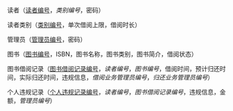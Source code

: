 读者（<u>读者编号</u>，_类别编号_，密码）

读者类别（<u>类别编号</u>，单次借阅上限，借阅时长）

管理员（<u>管理员编号</u>，密码）

图书（<u>图书编号</u>，ISBN，图书名称，图书类别，图书简介，借阅状态）

图书借阅记录（<u>图书借阅记录编号</u>，_读者编号_，_图书编号_，借阅时间，预计归还时间，实际归还时间，违规信息，_借阅业务管理员编号_，_归还业务管理员编号_）

个人违规记录（<u>个人违规记录编号</u>，_读者编号_，_图书借阅记录编号_，违规信息，金额，_管理员编号_）


